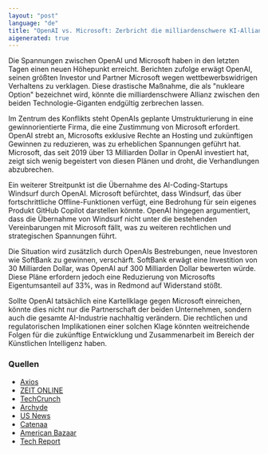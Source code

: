 ```yaml
---
layout: "post"
language: "de"
title: "OpenAI vs. Microsoft: Zerbricht die milliardenschwere KI-Allianz?"
aigenerated: true
---
```


Die Spannungen zwischen OpenAI und Microsoft haben in den letzten Tagen einen neuen Höhepunkt erreicht. Berichten zufolge erwägt OpenAI, seinen größten Investor und Partner Microsoft wegen wettbewerbswidrigen Verhaltens zu verklagen. Diese drastische Maßnahme, die als "nukleare Option" bezeichnet wird, könnte die milliardenschwere Allianz zwischen den beiden Technologie-Giganten endgültig zerbrechen lassen.

<!--more-->

Im Zentrum des Konflikts steht OpenAIs geplante Umstrukturierung in eine gewinnorientierte Firma, die eine Zustimmung von Microsoft erfordert. OpenAI strebt an, Microsofts exklusive Rechte an Hosting und zukünftigen Gewinnen zu reduzieren, was zu erheblichen Spannungen geführt hat. Microsoft, das seit 2019 über 13 Milliarden Dollar in OpenAI investiert hat, zeigt sich wenig begeistert von diesen Plänen und droht, die Verhandlungen abzubrechen.

Ein weiterer Streitpunkt ist die Übernahme des AI-Coding-Startups Windsurf durch OpenAI. Microsoft befürchtet, dass Windsurf, das über fortschrittliche Offline-Funktionen verfügt, eine Bedrohung für sein eigenes Produkt GitHub Copilot darstellen könnte. OpenAI hingegen argumentiert, dass die Übernahme von Windsurf nicht unter die bestehenden Vereinbarungen mit Microsoft fällt, was zu weiteren rechtlichen und strategischen Spannungen führt.

Die Situation wird zusätzlich durch OpenAIs Bestrebungen, neue Investoren wie SoftBank zu gewinnen, verschärft. SoftBank erwägt eine Investition von 30 Milliarden Dollar, was OpenAI auf 300 Milliarden Dollar bewerten würde. Diese Pläne erfordern jedoch eine Reduzierung von Microsofts Eigentumsanteil auf 33%, was in Redmond auf Widerstand stößt.

Sollte OpenAI tatsächlich eine Kartellklage gegen Microsoft einreichen, könnte dies nicht nur die Partnerschaft der beiden Unternehmen, sondern auch die gesamte AI-Industrie nachhaltig verändern. Die rechtlichen und regulatorischen Implikationen einer solchen Klage könnten weitreichende Folgen für die zukünftige Entwicklung und Zusammenarbeit im Bereich der Künstlichen Intelligenz haben.

### Quellen
- [Axios](https://www.axios.com/2025/06/17/microsoft-openai-partners-competitors)
- [ZEIT ONLINE](https://www.zeit.de/digital/internet/2025-06/streit-microsoft-openai-newsletter-kuenstliche-intelligenz)
- [TechCrunch](https://techcrunch.com/2025/06/16/the-cracks-in-the-openai-microsoft-relationship-are-reportedly-widening/)
- [Archyde](https://www.archyde.com/openai-considers-antitrust-complaint-vs-microsoft-nuclear-option/)
- [US News](https://money.usnews.com/investing/news/articles/2025-06-18/microsoft-prepared-to-walk-away-from-high-stakes-talks-with-openai-ft-reports)
- [Catenaa](https://investors.catenaa.com/news/openai-considers-antitrust-complaint-against-microsoft-amid-partnership-strain)
- [American Bazaar](https://americanbazaaronline.com/2025/06/18/from-partners-to-rivals-openai-mulls-antitrust-action-against-microsoft-463887/)
- [Tech Report](https://techreport.com/news/openai-microsoft-partnership-windsurf-pentagon-deal-conflict/)

